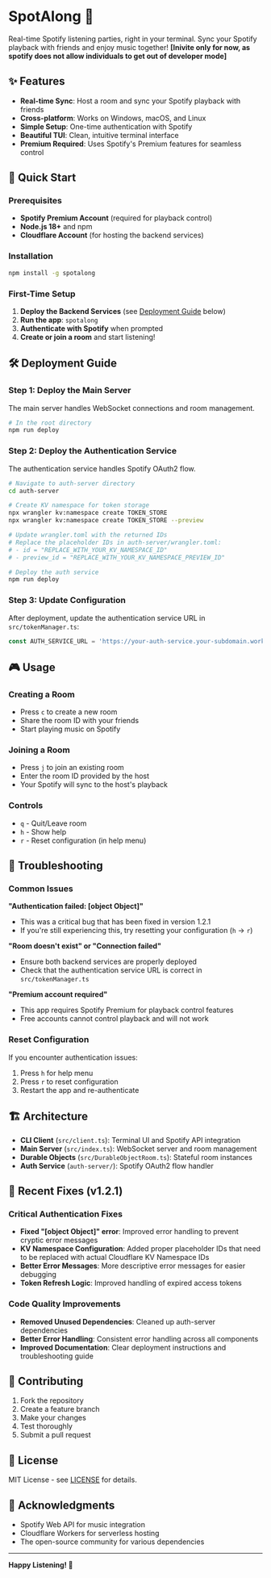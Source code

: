 # SpotAlong 🎵

Real-time Spotify listening parties, right in your terminal. Sync your Spotify playback with friends and enjoy music together! 
**[Inivite only for now, as spotify does not allow individuals to get out of developer mode]**

## ✨ Features

- **Real-time Sync**: Host a room and sync your Spotify playback with friends
- **Cross-platform**: Works on Windows, macOS, and Linux
- **Simple Setup**: One-time authentication with Spotify
- **Beautiful TUI**: Clean, intuitive terminal interface
- **Premium Required**: Uses Spotify's Premium features for seamless control

## 🚀 Quick Start

### Prerequisites

- **Spotify Premium Account** (required for playback control)
- **Node.js 18+** and npm
- **Cloudflare Account** (for hosting the backend services)

### Installation

```bash
npm install -g spotalong
```

### First-Time Setup

1. **Deploy the Backend Services** (see [Deployment Guide](#deployment-guide) below)
2. **Run the app**: `spotalong`
3. **Authenticate with Spotify** when prompted
4. **Create or join a room** and start listening!

## 🛠️ Deployment Guide

### Step 1: Deploy the Main Server

The main server handles WebSocket connections and room management.

```bash
# In the root directory
npm run deploy
```

### Step 2: Deploy the Authentication Service

The authentication service handles Spotify OAuth2 flow.

```bash
# Navigate to auth-server directory
cd auth-server

# Create KV namespace for token storage
npx wrangler kv:namespace create TOKEN_STORE
npx wrangler kv:namespace create TOKEN_STORE --preview

# Update wrangler.toml with the returned IDs
# Replace the placeholder IDs in auth-server/wrangler.toml:
# - id = "REPLACE_WITH_YOUR_KV_NAMESPACE_ID"
# - preview_id = "REPLACE_WITH_YOUR_KV_NAMESPACE_PREVIEW_ID"

# Deploy the auth service
npm run deploy
```

### Step 3: Update Configuration

After deployment, update the authentication service URL in `src/tokenManager.ts`:

```typescript
const AUTH_SERVICE_URL = 'https://your-auth-service.your-subdomain.workers.dev';
```

## 🎮 Usage

### Creating a Room
- Press `c` to create a new room
- Share the room ID with your friends
- Start playing music on Spotify

### Joining a Room
- Press `j` to join an existing room
- Enter the room ID provided by the host
- Your Spotify will sync to the host's playback

### Controls
- `q` - Quit/Leave room
- `h` - Show help
- `r` - Reset configuration (in help menu)

## 🔧 Troubleshooting

### Common Issues

**"Authentication failed: [object Object]"**
- This was a critical bug that has been fixed in version 1.2.1
- If you're still experiencing this, try resetting your configuration (`h` → `r`)

**"Room doesn't exist" or "Connection failed"**
- Ensure both backend services are properly deployed
- Check that the authentication service URL is correct in `src/tokenManager.ts`

**"Premium account required"**
- This app requires Spotify Premium for playback control features
- Free accounts cannot control playback and will not work

### Reset Configuration

If you encounter authentication issues:

1. Press `h` for help menu
2. Press `r` to reset configuration
3. Restart the app and re-authenticate

## 🏗️ Architecture

- **CLI Client** (`src/client.ts`): Terminal UI and Spotify API integration
- **Main Server** (`src/index.ts`): WebSocket server and room management
- **Durable Objects** (`src/DurableObjectRoom.ts`): Stateful room instances
- **Auth Service** (`auth-server/`): Spotify OAuth2 flow handler

## 📝 Recent Fixes (v1.2.1)

### Critical Authentication Fixes
- **Fixed "[object Object]" error**: Improved error handling to prevent cryptic error messages
- **KV Namespace Configuration**: Added proper placeholder IDs that need to be replaced with actual Cloudflare KV Namespace IDs
- **Better Error Messages**: More descriptive error messages for easier debugging
- **Token Refresh Logic**: Improved handling of expired access tokens

### Code Quality Improvements
- **Removed Unused Dependencies**: Cleaned up auth-server dependencies
- **Better Error Handling**: Consistent error handling across all components
- **Improved Documentation**: Clear deployment instructions and troubleshooting guide

## 🤝 Contributing

1. Fork the repository
2. Create a feature branch
3. Make your changes
4. Test thoroughly
5. Submit a pull request

## 📄 License

MIT License - see [LICENSE](LICENSE) for details.

## 🙏 Acknowledgments

- Spotify Web API for music integration
- Cloudflare Workers for serverless hosting
- The open-source community for various dependencies

---

**Happy Listening! 🎵**
